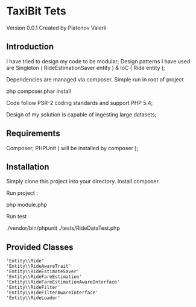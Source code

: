 # TaxiBit Tets

Version 0.0.1 Created by Platonov Valerii

## Introduction

I have tried to design my code to be modular; 
Design patterns I have used are Singleton ( RideEstimationSaver entity ) & IoC ( Ride entity );

Dependencies are managed via composer. Simple run in root of project

php composer.phar install


Code follow PSR-2 coding standards and support PHP 5.4;

Design of my solution is capable of ingesting large datasets;

## Requirements

Composer;
PHPUnit ( will be installed by composer );

## Installation

Simply clone this project into your directory. Install composer.

Run project :

php module.php


Run test

./vendor/bin/phpunit ./tests/RideDataTest.php


Provided Classes
----------------

    'Entity\\Ride'
    'Entity\\RideAwareTrait'
    'Entity\\RideEstimateSaver'
    'Entity\\RideFareEstimation'
    'Entity\\RideFareEstimationAwareInterface'
    'Entity\\RideFilter'
    'Entity\\RideFilterAwareInterface'
    'Entity\\RideLoader'
    
    